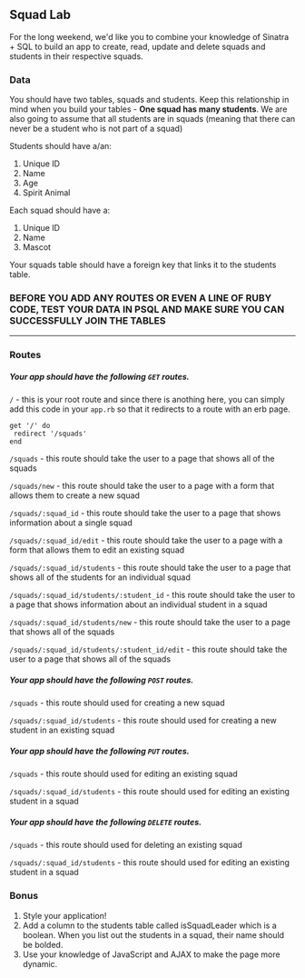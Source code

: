 ## Squad Lab

For the long weekend, we'd like you to combine your knowledge of Sinatra + SQL to build an app to create, read, update and delete squads and students in their respective squads.

### Data

You should have two tables, squads and students. Keep this relationship in mind when you build your tables - **One squad has many students**. We are also going to assume that all students are in squads (meaning that there can never be a student who is not part of a squad)

Students should have a/an:

1. Unique ID  
1. Name
2. Age
3. Spirit Animal

Each squad should have a:

1. Unique ID
1. Name
2. Mascot

Your squads table should have a foreign key that links it to the students table.

### BEFORE YOU ADD ANY ROUTES OR EVEN A LINE OF RUBY CODE, TEST YOUR DATA IN PSQL AND MAKE SURE YOU CAN SUCCESSFULLY JOIN THE TABLES

-------

### Routes

##### Your app should have the following `GET` routes.

`/` - this is your root route and since there is anothing here, you can simply add this code in your `app.rb` so that it redirects to a route with an erb page.

```
get '/' do
 redirect '/squads'
end 
```

`/squads` - this route should take the user to a page that shows all of the squads

`/squads/new` - this route should take the user to a page with a form that allows them to create a new squad

`/squads/:squad_id` - this route should take the user to a page that shows information about a single squad

`/squads/:squad_id/edit` - this route should take the user to a page with a form that allows them to edit an existing squad

`/squads/:squad_id/students` - this route should take the user to a page that shows all of the students for an individual squad

`/squads/:squad_id/students/:student_id` - this route should take the user to a page that shows information about an individual student in a squad

`/squads/:squad_id/students/new` - this route should take the user to a page that shows all of the squads

`/squads/:squad_id/students/:student_id/edit` - this route should take the user to a page that shows all of the squads

##### Your app should have the following `POST` routes.

`/squads` - this route should used for creating a new squad

`/squads/:squad_id/students` - this route should used for creating a new student in an existing squad

##### Your app should have the following `PUT` routes.

`/squads` - this route should used for editing an existing squad

`/squads/:squad_id/students` - this route should used for editing an existing student in a squad

##### Your app should have the following `DELETE` routes.

`/squads` - this route should used for deleting an existing squad

`/squads/:squad_id/students` - this route should used for editing an existing student in a squad


### Bonus

1. Style your application!
2. Add a column to the students table called isSquadLeader    which is a boolean. When you list out the students in a squad, their name should be bolded.
2. Use your knowledge of JavaScript and AJAX to make the page more dynamic.
